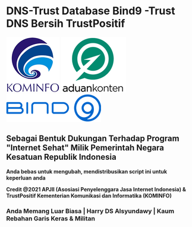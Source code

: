 # **DNS-Trust Database Bind9 -Trust DNS Bersih TrustPositif**

![Kominfo](/asset/kominfo_.png) ![Aduan Content](/asset/aduan_content.png) ![Bind9](/asset/Bind_9_ISC.png)

## **Sebagai Bentuk Dukungan Terhadap Program "Internet Sehat" Milik Pemerintah Negara Kesatuan Republik Indonesia**


**Anda bebas untuk mengubah, mendistribusikan script ini untuk keperluan anda**

**Credit @2021 APJII (Asosiasi Penyelenggara Jasa Internet Indonesia) & TrustPositif Kementerian Komunikasi dan Informatika (KOMINFO)**

### Anda Memang Luar Biasa | Harry DS Alsyundawy | Kaum Rebahan Garis Keras & Militan
